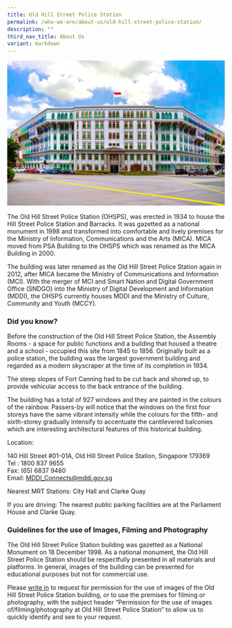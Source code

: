 ```yaml
---
title: Old Hill Street Police Station
permalink: /who-we-are/about-us/old-hill-street-police-station/
description: ""
third_nav_title: About Us
variant: markdown
---
```

![](/images/old%20hill%20street%20police%20station.jpg)

The Old Hill Street Police Station (OHSPS), was erected in 1934 to house the Hill Street Police Station and Barracks. It was gazetted as a national monument in 1998 and transformed into comfortable and lively premises for the Ministry of Information, Communications and the Arts (MICA). MICA moved from PSA Building to the OHSPS which was renamed as the MICA Building in 2000.  
  
The building was later renamed as the Old Hill Street Police Station again in 2012, after MICA became the Ministry of Communications and Information (MCI).      With the merger of MCI and Smart Nation and Digital Government Office (SNDGO) into the Ministry of Digital Development and Information (MDDI), the OHSPS currently houses MDDI and the Ministry of Culture, Community and Youth (MCCY).

### Did you know?

Before the construction of the Old Hill Street Police Station, the Assembly Rooms - a space for public functions and a building that housed a theatre and a school - occupied this site from 1845 to 1856. Originally built as a police station, the building was the largest government building and regarded as a modern skyscraper at the time of its completion in 1934.  
  
The steep slopes of Fort Canning had to be cut back and shored up, to provide vehicular access to the back entrance of the building.  
  
The building has a total of 927 windows and they are painted in the colours of the rainbow. Passers-by will notice that the windows on the first four storeys have the same vibrant intensity while the colours for the fifth- and sixth-storey gradually intensify to accentuate the cantilevered balconies which are interesting architectural features of this historical building.

Location:

140 Hill Street #01-01A, Old Hill Street Police Station, Singapore 179369  
Tel : 1800 837 9655  
Fax: (65) 6837 9480  
Email: [MDDI\_Connects@mddi.gov.sg](mailto:MDDI_Connects@mddi.gov.sg)  
  
Nearest MRT Stations: City Hall and Clarke Quay  
  
If you are driving: The nearest public parking facilities are at the Parliament House and Clarke Quay.

### Guidelines for the use of Images, Filming and Photography

The Old Hill Street Police Station building was gazetted as a National Monument on 18 December 1998. As a national monument, the Old Hill Street Police Station should be respectfully presented in all materials and platforms. In general, images of the building can be presented for educational purposes but not for commercial use.  
  
Please [write in](mailto:mddi_connects@mddi.gov.sg) to request for permission for the use of images of the Old Hill Street Police Station building, or to use the premises for filming or photography, with the subject header “Permission for the use of images of/filming/photography at Old Hill Street Police Station” to allow us to quickly identify and see to your request.